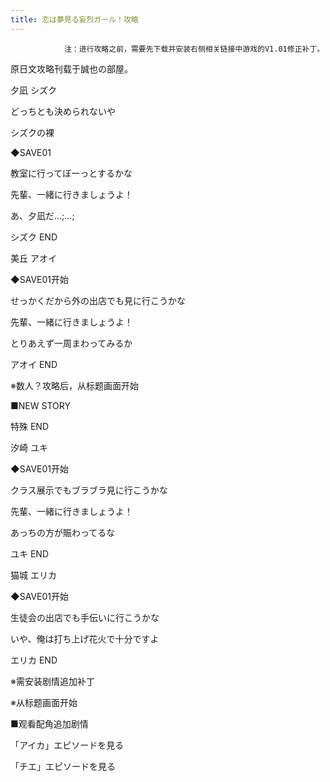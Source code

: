```yaml
---
title: 恋は夢見る妄烈ガール！攻略
---
```


                注：进行攻略之前，需要先下载并安装右侧相关链接中游戏的V1.01修正补丁。

原日文攻略刊载于誠也の部屋。



夕凪 シズク



どっちとも決められないや

シズクの裸

◆SAVE01

教室に行ってぼーっとするかな

先輩、一緒に行きましょうよ！

あ、夕凪だ…;…;



シズク END



美丘 アオイ



◆SAVE01开始

せっかくだから外の出店でも見に行こうかな

先輩、一緒に行きましょうよ！

とりあえず一周まわってみるか



アオイ END



※数人？攻略后，从标题画面开始

■NEW STORY



特殊 END



汐崎 ユキ



◆SAVE01开始

クラス展示でもブラブラ見に行こうかな

先輩、一緒に行きましょうよ！

あっちの方が賑わってるな



ユキ END



猫城 エリカ



◆SAVE01开始

生徒会の出店でも手伝いに行こうかな

いや、俺は打ち上げ花火で十分ですよ



エリカ END



※需安装剧情追加补丁

※从标题画面开始

■观看配角追加剧情

「アイカ」エピソードを見る

「チエ」エピソードを見る


              

